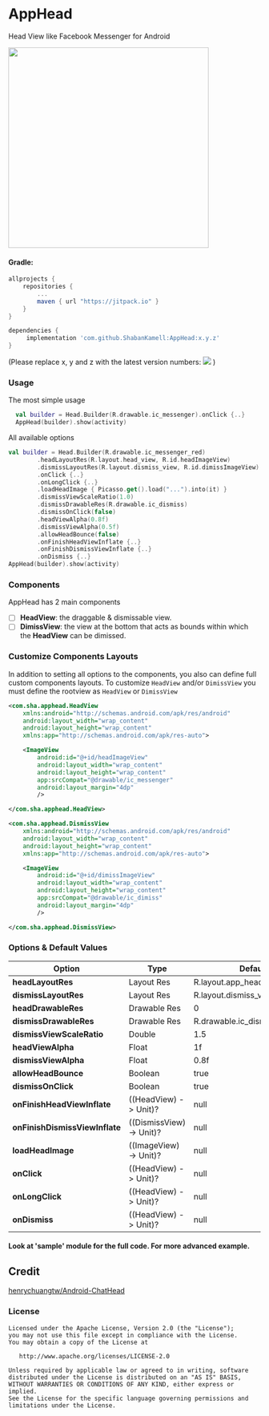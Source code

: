 AppHead
===========
Head View like Facebook Messenger for Android

<img src="https://github.com/ShabanKamell/AppHead/blob/master/blob/raw/demo.gif" height="400">

#### Gradle:
```groovy
allprojects {
    repositories {
        ...
        maven { url "https://jitpack.io" }
    }
}

dependencies {
     implementation 'com.github.ShabanKamell:AppHead:x.y.z'
}
```
(Please replace x, y and z with the latest version numbers:  [![](https://jitpack.io/v/ShabanKamell/AppHead.svg)](https://jitpack.io/#ShabanKamell/AppHead)
)

### Usage
The most simple usage
``` kotlin
  val builder = Head.Builder(R.drawable.ic_messenger).onClick {..}
  AppHead(builder).show(activity)
```
All available options

``` kotlin
val builder = Head.Builder(R.drawable.ic_messenger_red)
        .headLayoutRes(R.layout.head_view, R.id.headImageView)
        .dismissLayoutRes(R.layout.dismiss_view, R.id.dimissImageView)
        .onClick {..}
        .onLongClick {..}
        .loadHeadImage { Picasso.get().load("...").into(it) }
        .dismissViewScaleRatio(1.0)
        .dismissDrawableRes(R.drawable.ic_dismiss)
        .dismissOnClick(false)
        .headViewAlpha(0.8f)
        .dismissViewAlpha(0.5f)
        .allowHeadBounce(false)
        .onFinishHeadViewInflate {..}
        .onFinishDismissViewInflate {..}
        .onDismiss {..}
AppHead(builder).show(activity)
```
### Components
AppHead has 2 main components
- [ ] **HeadView**: the draggable & dismissable view.
- [ ] **DimissView**: the view at the bottom that acts as bounds within which the **HeadView** can be dimissed.

### Customize Components Layouts
In addition to setting all options to the components, you also can define full custom components layouts.
To customize `HeadView` and/or `DimissView` you must define the rootview as `HeadView` or `DimissView`
``` xml
<com.sha.apphead.HeadView 
    xmlns:android="http://schemas.android.com/apk/res/android"
    android:layout_width="wrap_content"
    android:layout_height="wrap_content"
    xmlns:app="http://schemas.android.com/apk/res-auto">

    <ImageView
        android:id="@+id/headImageView"
        android:layout_width="wrap_content"
        android:layout_height="wrap_content"
        app:srcCompat="@drawable/ic_messenger"
        android:layout_margin="4dp"
        />

</com.sha.apphead.HeadView>

```

``` xml
<com.sha.apphead.DismissView 
    xmlns:android="http://schemas.android.com/apk/res/android"
    android:layout_width="wrap_content"
    android:layout_height="wrap_content"
    xmlns:app="http://schemas.android.com/apk/res-auto">

    <ImageView
        android:id="@+id/dimissImageView"
        android:layout_width="wrap_content"
        android:layout_height="wrap_content"
        app:srcCompat="@drawable/ic_dimiss"
        android:layout_margin="4dp"
        />

</com.sha.apphead.DismissView>
```

### Options & Default Values

|          **Option**                       | **Type**                | **Default** |
| ------------------------------ | --------------------------- | ----------------------------- |
| **headLayoutRes**              |    Layout Res               | R.layout.app_head             |
| **dismissLayoutRes**           |    Layout Res               | R.layout.dismiss_view         |
| **headDrawableRes**            |    Drawable Res             | 0                             |
| **dismissDrawableRes**         |    Drawable Res             | R.drawable.ic_dismiss_apphead |
| **dismissViewScaleRatio**      |    Double                   | 1.5                           |                         
| **headViewAlpha**              |    Float                    | 1f                            |
| **dismissViewAlpha**           |    Float                    | 0.8f                          |
| **allowHeadBounce**            |    Boolean                  | true                          |
| **dismissOnClick**             |    Boolean                  | true                          |
| **onFinishHeadViewInflate**    |    ((HeadView) -> Unit)?    | null                          |
| **onFinishDismissViewInflate** |    ((DismissView) -> Unit)? | null                          |
| **loadHeadImage**              |    ((ImageView) -> Unit)?   | null                          |
| **onClick**                    |    ((HeadView) -> Unit)?    | null                          |
| **onLongClick**                |    ((HeadView) -> Unit)?    | null                          |
| **onDismiss**                  |    ((HeadView) -> Unit)?    | null                          |

#### Look at 'sample' module for the full code. For more advanced example.

## Credit
[henrychuangtw/Android-ChatHead](https://github.com/henrychuangtw/Android-ChatHead)
### License
```
Licensed under the Apache License, Version 2.0 (the "License");
you may not use this file except in compliance with the License.
You may obtain a copy of the License at

   http://www.apache.org/licenses/LICENSE-2.0

Unless required by applicable law or agreed to in writing, software
distributed under the License is distributed on an "AS IS" BASIS,
WITHOUT WARRANTIES OR CONDITIONS OF ANY KIND, either express or implied.
See the License for the specific language governing permissions and
limitations under the License.
```
